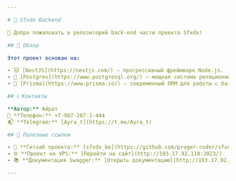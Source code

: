 ```yaml
---

# 🚀 Sfxdx Backend

🌟 Добро пожаловать в репозиторий back-end части проекта Sfxdx!

## 📘 Обзор

Этот проект основан на:

- 🐱 [NestJS](https://nestjs.com/) — прогрессивный фреймворк Node.js.
- 🐘 [Postgres](https://www.postgresql.org/) — мощная система реляционных баз данных.
- 🌌 [Prisma](https://www.prisma.io/) — современный ORM для работы с базами данных.

## 📞 Контакты

**Автор:** Айрат  
📱 **Телефон:** +7-987-207-1-444  
📬 **Telegram:** [Ayra_t](https://t.me/Ayra_t)

## 🔗 Полезные ссылки

- 📁 **Гитхаб проекта:** [sfxdx_be](https://github.com/proger-coder/sfxdx_be)
- 🌐 **Проект на VPS:** [Перейти на сайт](http://193.17.92.118:2023/)
- 📚 **Документация Swagger:** [Открыть документацию](http://193.17.92.118:2023/api/docs)

---
```

